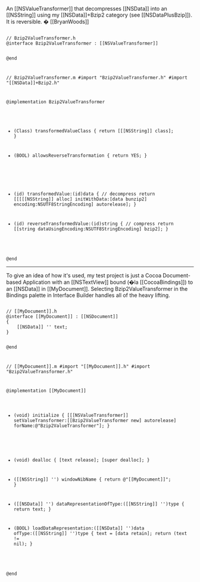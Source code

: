 An [[NSValueTransformer]] that decompresses [[NSData]] into an [[NSString]] using my [[NSData]]+Bzip2 category (see [[NSDataPlusBzip]]). It is reversible. � [[BryanWoods]]

<code>
// Bzip2ValueTransformer.h
@interface Bzip2ValueTransformer : [[NSValueTransformer]]

@end

//  Bzip2ValueTransformer.m
#import "Bzip2ValueTransformer.h"
#import "[[NSData]]+Bzip2.h"

@implementation Bzip2ValueTransformer

+ (Class) transformedValueClass
{
	return [[[NSString]] class];
}

+ (BOOL) allowsReverseTransformation
{
	return YES;
}

- (id) transformedValue:(id)data
{
	// decompress
	return [[[[[NSString]] alloc] initWithData:[data bunzip2] encoding:NSUTF8StringEncoding] autorelease];
}

- (id) reverseTransformedValue:(id)string
{
	// compress
	return [[string dataUsingEncoding:NSUTF8StringEncoding] bzip2];
}

@end
</code>

----

To give an idea of how it's used, my test project is just a Cocoa Document-based Application with an [[NSTextView]] bound (�la [[CocoaBindings]]) to an [[NSData]] in [[MyDocument]]. Selecting Bzip2ValueTransformer in the Bindings palette in Interface Builder handles all of the heavy lifting.

<code>
// [[MyDocument]].h
@interface [[MyDocument]] : [[NSDocument]]
{
	[[NSData]] '' text;
}

@end


// [[MyDocument]].m
#import "[[MyDocument]].h"
#import "Bzip2ValueTransformer.h"

@implementation [[MyDocument]]

+ (void) initialize
{
	[[[NSValueTransformer]] setValueTransformer:[[Bzip2ValueTransformer new] autorelease] forName:@"Bzip2ValueTransformer"];
}

- (void) dealloc
{
	[text release];
	[super dealloc];
}

- ([[NSString]] '') windowNibName
{
    return @"[[MyDocument]]";
}

- ([[NSData]] '') dataRepresentationOfType:([[NSString]] '')type
{
	return text;
}

- (BOOL) loadDataRepresentation:([[NSData]] '')data ofType:([[NSString]] '')type
{
	text = [data retain];
	return (text != nil);
}

@end
</code>